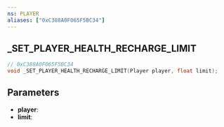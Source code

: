 ```yaml
---
ns: PLAYER
aliases: ["0xC388A0F065F5BC34"]
---
```

## _SET_PLAYER_HEALTH_RECHARGE_LIMIT

```c
// 0xC388A0F065F5BC34
void _SET_PLAYER_HEALTH_RECHARGE_LIMIT(Player player, float limit);
```

## Parameters
* **player**:
* **limit**:

